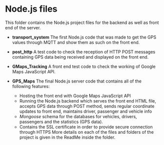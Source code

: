 # Node.js files

This folder contains the Node.js project files for the backend as well as front end of the server.

* **transport_system**
  The first Node.js code that was made to get the GPS values through MQTT and show them as such on the front end.

* **post_http**
  A test code to check the reception of HTTP POST messages containing GPS data being received and displayed on the front end.

* **GMaps_Tracking**
  A front end test code to check the working of Google Maps JavaScript API.

* **GPS_Maps**
  The final Node.js server code that contains all of the following features:
  * Hosting the front end with Google Maps JavaScript API
  * Running the Node.js backend which serves the front end HTML file, accepts GPS data through POST method, sends regular coordinate updates to front end, maintains driver, passenger and vehicle info
  * *Mongoose* schema for the databases for vehicles, drivers, passengers and the statistics (GPS data).
  * Contains the SSL certificate in order to provide secure connection through HTTPS
  More details on each of the files and folders of the project is given in the ReadMe inside the folder.